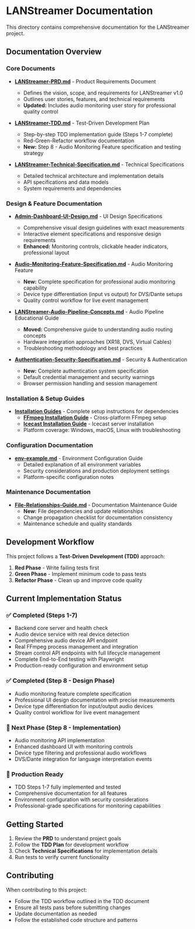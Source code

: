 # LANStreamer Documentation

This directory contains comprehensive documentation for the LANStreamer project.

## Documentation Overview

### Core Documents

- **[LANStreamer-PRD.md](./LANStreamer-PRD.md)** - Product Requirements Document
  - Defines the vision, scope, and requirements for LANStreamer v1.0
  - Outlines user stories, features, and technical requirements
  - **Updated:** Includes audio monitoring user story for professional quality control

- **[LANStreamer-TDD.md](./LANStreamer-TDD.md)** - Test-Driven Development Plan
  - Step-by-step TDD implementation guide (Steps 1-7 complete)
  - Red-Green-Refactor workflow documentation
  - **New:** Step 8 - Audio Monitoring Feature specification and testing strategy

- **[LANStreamer-Technical-Specification.md](./LANStreamer-Technical-Specification.md)** - Technical Specifications
  - Detailed technical architecture and implementation details
  - API specifications and data models
  - System requirements and dependencies

### Design & Feature Documentation

- **[Admin-Dashboard-UI-Design.md](./Admin-Dashboard-UI-Design.md)** - UI Design Specifications
  - Comprehensive visual design guidelines with exact measurements
  - Interactive element specifications and responsive design requirements
  - **Enhanced:** Monitoring controls, clickable header indicators, professional layout

- **[Audio-Monitoring-Feature-Specification.md](./Audio-Monitoring-Feature-Specification.md)** - Audio Monitoring Feature
  - **New:** Complete specification for professional audio monitoring capability
  - Device type differentiation (input vs output) for DVS/Dante setups
  - Quality control workflow for live event management

- **[LANStreamer-Audio-Pipeline-Concepts.md](./LANStreamer-Audio-Pipeline-Concepts.md)** - Audio Pipeline Educational Guide
  - **Moved:** Comprehensive guide to understanding audio routing concepts
  - Hardware integration approaches (XR18, DVS, Virtual Cables)
  - Troubleshooting methodology and best practices

- **[Authentication-Security-Specification.md](./Authentication-Security-Specification.md)** - Security & Authentication
  - **New:** Complete authentication system specification
  - Default credential management and security warnings
  - Browser permission handling and session management

### Installation & Setup Guides

- **[Installation Guides](./guides/)** - Complete setup instructions for dependencies
  - **[FFmpeg Installation Guide](./guides/ffmpeg-installation.md)** - Cross-platform FFmpeg setup
  - **[Icecast Installation Guide](./guides/icecast-installation.md)** - Icecast server installation
  - Platform coverage: Windows, macOS, Linux with troubleshooting

### Configuration Documentation

- **[env-example.md](./env-example.md)** - Environment Configuration Guide
  - Detailed explanation of all environment variables
  - Security considerations and production deployment settings
  - Platform-specific configuration notes

### Maintenance Documentation

- **[File-Relationships-Guide.md](./File-Relationships-Guide.md)** - Documentation Maintenance Guide
  - **New:** File dependencies and update relationships
  - Change propagation checklist for documentation consistency
  - Maintenance schedule and quality standards

## Development Workflow

This project follows a **Test-Driven Development (TDD)** approach:

1. **Red Phase** - Write failing tests first
2. **Green Phase** - Implement minimum code to pass tests
3. **Refactor Phase** - Clean up and improve code quality

## Current Implementation Status

### ✅ Completed (Steps 1-7)
- Backend core server and health check
- Audio device service with real device detection
- Comprehensive audio device API endpoint
- Real FFmpeg process management and integration
- Stream control API endpoints with full lifecycle management
- Complete End-to-End testing with Playwright
- Production-ready configuration and environment setup

### ✅ Completed (Step 8 - Design Phase)
- Audio monitoring feature complete specification
- Professional UI design documentation with precise measurements
- Device type differentiation for input/output audio devices
- Quality control workflow for live event management

### 🔄 Next Phase (Step 8 - Implementation)
- Audio monitoring API implementation
- Enhanced dashboard UI with monitoring controls
- Device type filtering and professional audio workflows
- DVS/Dante integration for language interpretation events

### 🚀 Production Ready
- TDD Steps 1-7 fully implemented and tested
- Comprehensive documentation for all features
- Environment configuration with security considerations
- Professional-grade specifications for monitoring capabilities

## Getting Started

1. Review the **PRD** to understand project goals
2. Follow the **TDD Plan** for development workflow
3. Check **Technical Specifications** for implementation details
4. Run tests to verify current functionality

## Contributing

When contributing to this project:
- Follow the TDD workflow outlined in the TDD document
- Ensure all tests pass before submitting changes
- Update documentation as needed
- Follow the established code structure and patterns
